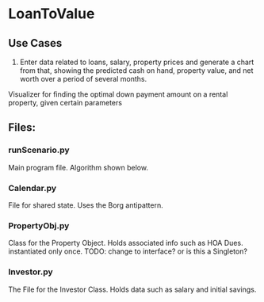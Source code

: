 # LoanToValue

## Use Cases
1. Enter data related to loans, salary, property prices and generate a chart from that, showing the predicted cash on hand, property value, and net worth over a period of several months.

Visualizer for finding the optimal down payment amount on a rental property, given certain parameters

## Files:

### runScenario.py
Main program file. Algorithm shown below.

### Calendar.py
File for shared state. Uses the Borg antipattern.

### PropertyObj.py
Class for the Property Object. Holds associated info such as HOA Dues. instantiated only once. TODO: change to interface? or is this a Singleton?

### Investor.py
The File for the Investor Class. Holds data such as salary and initial savings.

###
